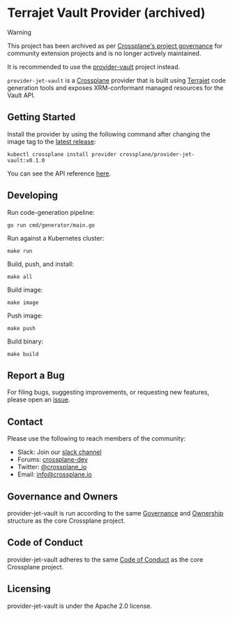 # Terrajet Vault Provider (archived)

> [!WARNING]
> This project has been archived as per [Crossplane's project
> governance](https://github.com/crossplane/crossplane/blob/main/GOVERNANCE.md#archival-policy)
> for community extension projects and is no longer actively maintained.
>
> It is recommended to use the
> [provider-vault](https://github.com/upbound/provider-vault)
> project instead.

`provider-jet-vault` is a [Crossplane](https://crossplane.io/) provider that
is built using [Terrajet](https://github.com/crossplane/terrajet) code
generation tools and exposes XRM-conformant managed resources for the
Vault API.

## Getting Started

Install the provider by using the following command after changing the image tag
to the [latest release](https://github.com/crossplane-contrib/provider-jet-vault/releases):
```
kubectl crossplane install provider crossplane/provider-jet-vault:v0.1.0
```

You can see the API reference [here](https://doc.crds.dev/github.com/crossplane-contrib/provider-jet-vault).

## Developing

Run code-generation pipeline:
```console
go run cmd/generator/main.go
```

Run against a Kubernetes cluster:

```console
make run
```

Build, push, and install:

```console
make all
```

Build image:

```console
make image
```

Push image:

```console
make push
```

Build binary:

```console
make build
```

## Report a Bug

For filing bugs, suggesting improvements, or requesting new features, please
open an [issue](https://github.com/crossplane-contrib/provider-jet-vault/issues).

## Contact

Please use the following to reach members of the community:

* Slack: Join our [slack channel](https://slack.crossplane.io)
* Forums:
  [crossplane-dev](https://groups.google.com/forum/#!forum/crossplane-dev)
* Twitter: [@crossplane_io](https://twitter.com/crossplane_io)
* Email: [info@crossplane.io](mailto:info@crossplane.io)

## Governance and Owners

provider-jet-vault is run according to the same
[Governance](https://github.com/crossplane/crossplane/blob/master/GOVERNANCE.md)
and [Ownership](https://github.com/crossplane/crossplane/blob/master/OWNERS.md)
structure as the core Crossplane project.

## Code of Conduct

provider-jet-vault adheres to the same [Code of
Conduct](https://github.com/crossplane/crossplane/blob/master/CODE_OF_CONDUCT.md)
as the core Crossplane project.

## Licensing

provider-jet-vault is under the Apache 2.0 license.

